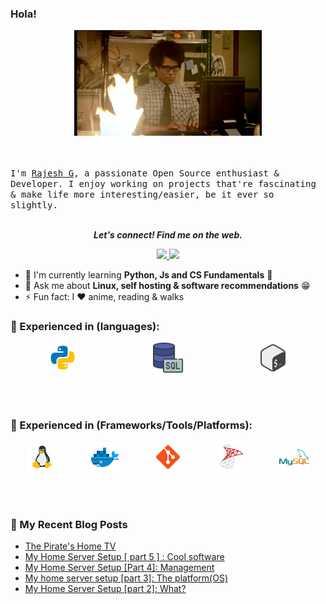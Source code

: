 ### **Hola!**

<p align="center">
  <img src="attachments/main-page-gifs/coding%20fire.gif" width=300>
  <!-- <img src="attachments/retro%20coding.gif" width=300> -->

  <br /><br />
  <samp>
    I'm <a href="https://www.linkedin.com/in/rajeshg3/">Rajesh G</a>, a passionate Open Source enthusiast & Developer. I enjoy working on projects that're fascinating & make life more interesting/easier, be it ever so slightly.
  </samp>
  <br /><br />
  <p align="center">
  <b><i>Let's connect! Find me on the web.</i></b>
 </p>
<p align="center">
  <a href="mailto:rajeshg3@outlook.com" target="_blank">
    <img height="30" src = "https://img.shields.io/badge/Email-c14438?&style=for-the-badge&logo=gmail&logoColor=white" />
  </a>
  <a href="https://www.linkedin.com/in/rajeshg3/" target="_blank">
    <img height="30" src="https://img.shields.io/badge/linkedin-blue.svg?&style=for-the-badge&logo=linkedin&logoColor=white" />
  </a>
</p>

- 🌱 I'm currently learning **Python, Js and CS Fundamentals**  :thinking:
- 💬 Ask me about **Linux, self hosting & software recommendations** :grin:
- ⚡ Fun fact: I :heart: anime, reading & walks

<!-- logos downloaded from www.icons8.com-->
### 💪 Experienced in (languages): 
<div style="display: flex; justify-content: space-around">
<img align="left" alt="python" src="attachments/logos/python.svg" width="48px" />  
<img align="left" alt="SQL" src="attachments/logos/sql.png" width="48px" />
<img align="left" alt="bash" src="attachments/logos/bash.png" width="48px" />
</div>

<br />
<br />
<br />

### 💪 Experienced in (Frameworks/Tools/Platforms): 
<div style="display: flex; justify-content: space-around">
<img align="left" alt="linux" src="attachments/logos/linux.png" width="48px" />
<img align="left" alt="docker" src="attachments/logos/docker.png" width="48px" />  
<img align="left" alt="git" src="attachments/logos/git.png" width="48px" />
<img align="left" alt="sql-server" src="attachments/logos/sql-server.png" width="48px" />
<img align="left" alt="mysql" src="attachments/logos/mysql.png" width="48px" />
</div>

<br />
<br />
<br />

### 🚨 My Recent Blog Posts
<!-- BLOG-POST-LIST:START -->
- [The Pirate&#39;s Home TV](https://rajeshg.hashnode.dev/the-pirates-home-tv)
- [My Home Server Setup [ part 5 ] : Cool software](https://rajeshg.hashnode.dev/my-home-server-setup-part-5-cool-software)
- [My Home Server Setup [Part 4]: Management](https://rajeshg.hashnode.dev/my-home-server-setup-part-4-management)
- [My home server setup [part 3]: The platform&lpar;OS&rpar;](https://rajeshg.hashnode.dev/my-home-server-setup-part-3-the-platformos)
- [My Home Server Setup [part 2]: What?](https://rajeshg.hashnode.dev/my-home-server-setup-part-2-what)
<!-- BLOG-POST-LIST:END -->

<br />
<br />
<br />